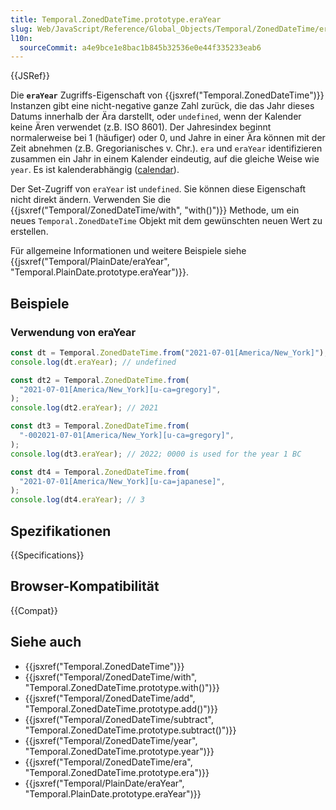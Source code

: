 ```yaml
---
title: Temporal.ZonedDateTime.prototype.eraYear
slug: Web/JavaScript/Reference/Global_Objects/Temporal/ZonedDateTime/eraYear
l10n:
  sourceCommit: a4e9bce1e8bac1b845b32536e0e44f335233eab6
---
```


{{JSRef}}

Die **`eraYear`** Zugriffs-Eigenschaft von {{jsxref("Temporal.ZonedDateTime")}} Instanzen gibt eine nicht-negative ganze Zahl zurück, die das Jahr dieses Datums innerhalb der Ära darstellt, oder `undefined`, wenn der Kalender keine Ären verwendet (z.B. ISO 8601). Der Jahresindex beginnt normalerweise bei 1 (häufiger) oder 0, und Jahre in einer Ära können mit der Zeit abnehmen (z.B. Gregorianisches v. Chr.). `era` und `eraYear` identifizieren zusammen ein Jahr in einem Kalender eindeutig, auf die gleiche Weise wie `year`. Es ist kalenderabhängig ([calendar](/de/docs/Web/JavaScript/Reference/Global_Objects/Temporal#calendars)).

Der Set-Zugriff von `eraYear` ist `undefined`. Sie können diese Eigenschaft nicht direkt ändern. Verwenden Sie die {{jsxref("Temporal/ZonedDateTime/with", "with()")}} Methode, um ein neues `Temporal.ZonedDateTime` Objekt mit dem gewünschten neuen Wert zu erstellen.

Für allgemeine Informationen und weitere Beispiele siehe {{jsxref("Temporal/PlainDate/eraYear", "Temporal.PlainDate.prototype.eraYear")}}.

## Beispiele

### Verwendung von eraYear

```js
const dt = Temporal.ZonedDateTime.from("2021-07-01[America/New_York]"); // ISO 8601 calendar
console.log(dt.eraYear); // undefined

const dt2 = Temporal.ZonedDateTime.from(
  "2021-07-01[America/New_York][u-ca=gregory]",
);
console.log(dt2.eraYear); // 2021

const dt3 = Temporal.ZonedDateTime.from(
  "-002021-07-01[America/New_York][u-ca=gregory]",
);
console.log(dt3.eraYear); // 2022; 0000 is used for the year 1 BC

const dt4 = Temporal.ZonedDateTime.from(
  "2021-07-01[America/New_York][u-ca=japanese]",
);
console.log(dt4.eraYear); // 3
```

## Spezifikationen

{{Specifications}}

## Browser-Kompatibilität

{{Compat}}

## Siehe auch

- {{jsxref("Temporal.ZonedDateTime")}}
- {{jsxref("Temporal/ZonedDateTime/with", "Temporal.ZonedDateTime.prototype.with()")}}
- {{jsxref("Temporal/ZonedDateTime/add", "Temporal.ZonedDateTime.prototype.add()")}}
- {{jsxref("Temporal/ZonedDateTime/subtract", "Temporal.ZonedDateTime.prototype.subtract()")}}
- {{jsxref("Temporal/ZonedDateTime/year", "Temporal.ZonedDateTime.prototype.year")}}
- {{jsxref("Temporal/ZonedDateTime/era", "Temporal.ZonedDateTime.prototype.era")}}
- {{jsxref("Temporal/PlainDate/eraYear", "Temporal.PlainDate.prototype.eraYear")}}

